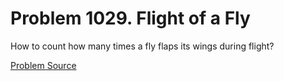 # Problem 1029. Flight of a Fly

How to count how many times a fly flaps its wings during flight?

[Problem Source](https://www.trizland.ru/tasks/5473/)